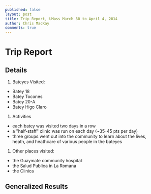 ```yaml
---
published: false
layout: post
title: Trip Report, UMass March 30 to April 4, 2014
author: Chris MacKay
comments: true
---
```


# Trip Report

## Details

1. Bateyes Visited:
  - Batey 18
  - Batey Tocones
  - Batey 20-A
  - Batey Higo Claro

1. Activities
  - each batey was visited two days in a row
  - a "half-staff" clinic was run on each day (~35-45 pts per day)
  - three groups went out into the community to learn about the lives, heath, and heathcare of various people in the bateyes

1. Other places visited:
  - the Guaymate community hospital
  - the Salud Publica in La Romana
  - the Clinica 

## Generalized Results


